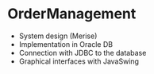 # OrderManagement

- System design (Merise)
- Implementation in Oracle DB
- Connection with JDBC to the database
- Graphical interfaces with JavaSwing
